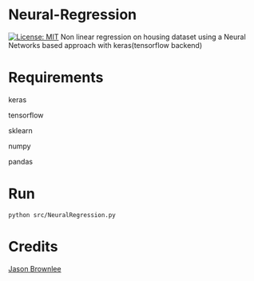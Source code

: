 # Neural-Regression
[![License: MIT](https://img.shields.io/badge/License-MIT-yellow.svg)](https://opensource.org/licenses/MIT)
Non linear regression on housing dataset using a Neural Networks based approach with keras(tensorflow backend)

# Requirements
keras

tensorflow

sklearn

numpy

pandas

# Run 
`python src/NeuralRegression.py`

# Credits
[Jason Brownlee](https://machinelearningmastery.com/author/jasonb/)

